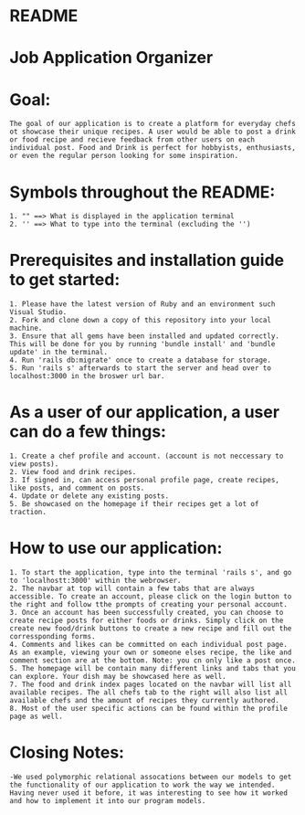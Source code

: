 # README
# Job Application Organizer
# Goal:
    The goal of our application is to create a platform for everyday chefs ot showcase their unique recipes. A user would be able to post a drink or food recipe and recieve feedback from other users on each individual post. Food and Drink is perfect for hobbyists, enthusiasts, or even the regular person looking for some inspiration.
# Symbols throughout the README:
    1. "" ==> What is displayed in the application terminal
    2. '' ==> What to type into the terminal (excluding the '')
# Prerequisites and installation guide to get started:
    1. Please have the latest version of Ruby and an environment such Visual Studio.
    2. Fork and clone down a copy of this repository into your local machine.
    3. Ensure that all gems have been installed and updated correctly. This will be done for you by running 'bundle install' and 'bundle update' in the terminal.
    4. Run 'rails db:migrate' once to create a database for storage.
    5. Run 'rails s' afterwards to start the server and head over to localhost:3000 in the broswer url bar.
# As a user of our application, a user can do a few things:
    1. Create a chef profile and account. (account is not neccessary to view posts).
    2. View food and drink recipes.
    3. If signed in, can access personal profile page, create recipes, like posts, and comment on posts.
    4. Update or delete any existing posts.
    5. Be showcased on the homepage if their recipes get a lot of traction.
# How to use our application:
    1. To start the application, type into the terminal 'rails s', and go to 'localhostt:3000' within the webrowser.
    2. The navbar at top will contain a few tabs that are always accessible. To create an account, please click on the login button to the right and follow tthe prompts of creating your personal account.
    3. Once an account has been successfully created, you can choose to create recipe posts for either foods or drinks. Simply click on the create new food/drink buttons to create a new recipe and fill out the corressponding forms.
    4. Comments and likes can be committed on each individual post page. As an example, viewing your own or someone elses recipe, the like and comment section are at the bottom. Note: you cn only like a post once.
    5. The homepage will be contain many different links and tabs that you can explore. Your dish may be showcased here as well.
    7. The food and drink index pages located on the navbar will list all available recipes. The all chefs tab to the right will also list all available chefs and the amount of recipes they currently authored.
    8. Most of the user specific actions can be found within the profile page as well.
# Closing Notes:
    -We used polymorphic relational assocations between our models to get the functionality of our application to work the way we intended. Having never used it before, it was interesting to see how it worked and how to implement it into our program models.